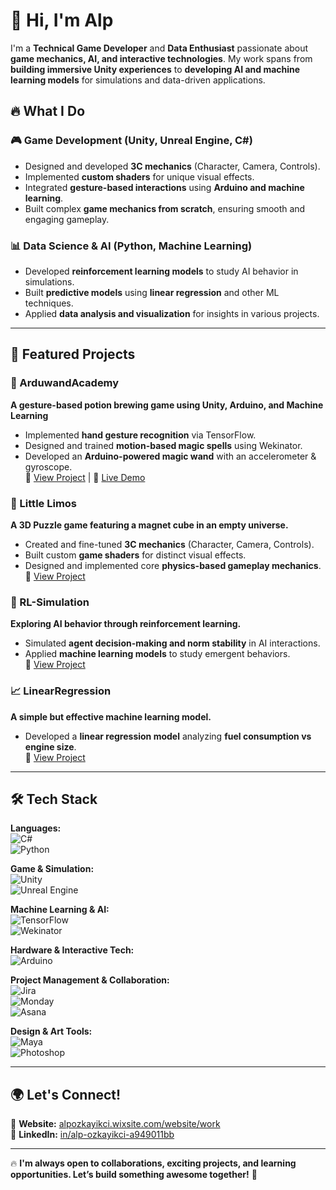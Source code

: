 # 👋 Hi, I'm Alp 

I'm a **Technical Game Developer** and **Data Enthusiast** passionate about **game mechanics, AI, and interactive technologies**. My work spans from **building immersive Unity experiences** to **developing AI and machine learning models** for simulations and data-driven applications.  

## 🔥 What I Do  

### 🎮 Game Development (Unity, Unreal Engine, C#)  
- Designed and developed **3C mechanics** (Character, Camera, Controls).  
- Implemented **custom shaders** for unique visual effects.  
- Integrated **gesture-based interactions** using **Arduino and machine learning**.  
- Built complex **game mechanics from scratch**, ensuring smooth and engaging gameplay.  

### 📊 Data Science & AI (Python, Machine Learning)  
- Developed **reinforcement learning models** to study AI behavior in simulations.  
- Built **predictive models** using **linear regression** and other ML techniques.  
- Applied **data analysis and visualization** for insights in various projects.  

---

## 🚀 Featured Projects  

### 🧙 ArduwandAcademy  
**A gesture-based potion brewing game using Unity, Arduino, and Machine Learning**  
- Implemented **hand gesture recognition** via TensorFlow.  
- Designed and trained **motion-based magic spells** using Wekinator.  
- Developed an **Arduino-powered magic wand** with an accelerometer & gyroscope.  
🔗 [View Project](https://github.com/DarkInvader-ux/ArduwandAcademy) | 🎥 [Live Demo](https://www.youtube.com/watch?v=kKPdtvjVukQ)  

### 🧩 Little Limos  
**A 3D Puzzle game featuring a magnet cube in an empty universe.**  
- Created and fine-tuned **3C mechanics** (Character, Camera, Controls).  
- Built custom **game shaders** for distinct visual effects.  
- Designed and implemented core **physics-based gameplay mechanics**.  
🔗 [View Project](https://github.com/DarkInvader-ux/Little-Limos)  

### 🤖 RL-Simulation  
**Exploring AI behavior through reinforcement learning.**  
- Simulated **agent decision-making and norm stability** in AI interactions.  
- Applied **machine learning models** to study emergent behaviors.  
🔗 [View Project](https://github.com/DarkInvader-ux/RL-Simulation)  

### 📈 LinearRegression  
**A simple but effective machine learning model.**  
- Developed a **linear regression model** analyzing **fuel consumption vs engine size**.  
🔗 [View Project](https://github.com/DarkInvader-ux/LinearRegression)  

---

## 🛠️ Tech Stack  

**Languages:**  
![C#](https://img.shields.io/badge/C%23-%23239120.svg?style=flat&logo=c-sharp&logoColor=white)  
![Python](https://img.shields.io/badge/Python-%233776AB.svg?style=flat&logo=python&logoColor=white)  

**Game & Simulation:**  
![Unity](https://img.shields.io/badge/Unity-100000?style=flat&logo=unity&logoColor=white)  
![Unreal Engine](https://img.shields.io/badge/Unreal%20Engine-0E1128?style=flat&logo=unreal-engine&logoColor=white)  

**Machine Learning & AI:**  
![TensorFlow](https://img.shields.io/badge/TensorFlow-%23FF6F00.svg?style=flat&logo=tensorflow&logoColor=white)  
![Wekinator](https://img.shields.io/badge/Wekinator-%23A020F0.svg?style=flat)  

**Hardware & Interactive Tech:**  
![Arduino](https://img.shields.io/badge/Arduino-%2300979D.svg?style=flat&logo=arduino&logoColor=white)  

**Project Management & Collaboration:**  
![Jira](https://img.shields.io/badge/Jira-0052CC?style=flat&logo=jira&logoColor=white)  
![Monday](https://img.shields.io/badge/Monday-ff6f00?style=flat&logo=monday&logoColor=white)  
![Asana](https://img.shields.io/badge/Asana-273347?style=flat&logo=asana&logoColor=white)  

**Design & Art Tools:**  
![Maya](https://img.shields.io/badge/Maya-00C4B3?style=flat&logo=autodesk&logoColor=white)  
![Photoshop](https://img.shields.io/badge/Photoshop-31A8FF?style=flat&logo=adobe-photoshop&logoColor=white)  

---

## 🌍 Let's Connect!  

🔗 **Website:** [alpozkayikci.wixsite.com/website/work](https://alpozkayikci.wixsite.com/website/work)  
🔗 **LinkedIn:** [in/alp-ozkayikci-a949011bb](https://www.linkedin.com/in/alp-ozkayikci-a949011bb)  

---

🔥 **I'm always open to collaborations, exciting projects, and learning opportunities. Let’s build something awesome together!** 🚀  
